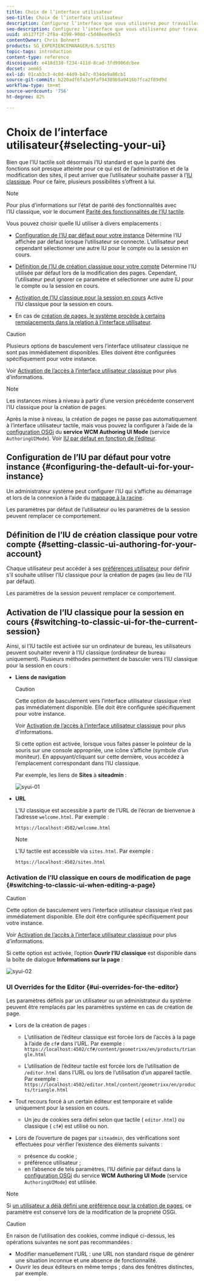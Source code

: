 ```yaml
---
title: Choix de l’interface utilisateur
seo-title: Choix de l’interface utilisateur
description: Configurez l’interface que vous utiliserez pour travailler dans AEM.
seo-description: Configurez l’interface que vous utiliserez pour travailler dans AEM.
uuid: ab127f2f-2f8a-4398-90dd-c5d48eed9e53
contentOwner: Chris Bohnert
products: SG_EXPERIENCEMANAGER/6.5/SITES
topic-tags: introduction
content-type: reference
discoiquuid: e418d330-f234-411d-8cad-3fd9906dcbee
docset: aem65
exl-id: 01cab3c3-4c0d-44d9-b47c-034de9a08cb1
source-git-commit: b220adf6fa3e9faf94389b9a9416b7fca2f89d9d
workflow-type: tm+mt
source-wordcount: '756'
ht-degree: 82%

---
```


# Choix de l’interface utilisateur{#selecting-your-ui}

Bien que l’IU tactile soit désormais l’IU standard et que la parité des fonctions soit presque atteinte pour ce qui est de l’administration et de la modification des sites, il peut arriver que l’utilisateur souhaite passer à l’[IU classique](/help/sites-classic-ui-authoring/classicui.md). Pour ce faire, plusieurs possibilités s’offrent à lui.

>[!NOTE]
>
>Pour plus d’informations sur l’état de parité des fonctionnalités avec l’IU classique, voir le document [Parité des fonctionnalités de l’IU tactile](/help/release-notes/touch-ui-features-status.md).

Vous pouvez choisir quelle IU utiliser à divers emplacements :

* [Configuration de l’IU par défaut pour votre instance](#configuring-the-default-ui-for-your-instance)
Détermine l’IU affichée par défaut lorsque l’utilisateur se connecte. L’utilisateur peut cependant sélectionner une autre IU pour le compte ou la session en cours.

* [Définition de l’IU de création classique pour votre compte](/help/sites-authoring/select-ui.md#setting-classic-ui-authoring-for-your-account) 
Détermine l’IU utilisée par défaut lors de la modification des pages. Cependant, l’utilisateur peut ignorer ce paramètre et sélectionner une autre IU pour le compte ou la session en cours.

* [Activation de l’IU classique pour la session en cours](#switching-to-classic-ui-for-the-current-session)
Active l’IU classique pour la session en cours.

* En cas de [création de pages, le système procède à certains remplacements dans la relation à l’interface utilisateur](#ui-overrides-for-the-editor).

>[!CAUTION]
>
>Plusieurs options de basculement vers l’interface utilisateur classique ne sont pas immédiatement disponibles. Elles doivent être configurées spécifiquement pour votre instance.
>
>Voir [Activation de l’accès à l’interface utilisateur classique](/help/sites-administering/enable-classic-ui.md) pour plus d’informations.

>[!NOTE]
>
>Les instances mises à niveau à partir d’une version précédente conservent l’IU classique pour la création de pages.
>
>Après la mise à niveau, la création de pages ne passe pas automatiquement à l’interface utilisateur tactile, mais vous pouvez la configurer à l’aide de la [configuration OSGi](/help/sites-deploying/configuring-osgi.md) du **service WCM Authoring UI Mode** (service `AuthoringUIMode`). Voir [IU par défaut en fonction de l’éditeur](#ui-overrides-for-the-editor).

## Configuration de l’IU par défaut pour votre instance {#configuring-the-default-ui-for-your-instance}

Un administrateur système peut configurer l’IU qui s’affiche au démarrage et lors de la connexion à l’aide du [mappage à la racine](/help/sites-deploying/osgi-configuration-settings.md#daycqrootmapping).

Les paramètres par défaut de l’utilisateur ou les paramètres de la session peuvent remplacer ce comportement.

## Définition de l’IU de création classique pour votre compte {#setting-classic-ui-authoring-for-your-account}

Chaque utilisateur peut accéder à ses [préférences utilisateur](/help/sites-authoring/user-properties.md#userpreferences) pour définir s’il souhaite utiliser l’IU classique pour la création de pages (au lieu de l’IU par défaut).

Les paramètres de la session peuvent remplacer ce comportement.

## Activation de l’IU classique pour la session en cours  {#switching-to-classic-ui-for-the-current-session}

Ainsi, si l’IU tactile est activée sur un ordinateur de bureau, les utilisateurs peuvent souhaiter revenir à l’IU classique (ordinateur de bureau uniquement). Plusieurs méthodes permettent de basculer vers l’IU classique pour la session en cours :

* **Liens de navigation**

   >[!CAUTION]
   >
   >Cette option de basculement vers l’interface utilisateur classique n’est pas immédiatement disponible. Elle doit être configurée spécifiquement pour votre instance.
   >
   >
   >Voir [Activation de l’accès à l’interface utilisateur classique](/help/sites-administering/enable-classic-ui.md) pour plus d’informations.

   Si cette option est activée, lorsque vous faites passer le pointeur de la souris sur une console appropriée, une icône s’affiche (symbole d’un moniteur). En appuyant/cliquant sur cette dernière, vous accédez à l’emplacement correspondant dans l’IU classique.

   Par exemple, les liens de **Sites** à **siteadmin** :

   ![syui-01](assets/syui-01.png)

* **URL**

   L’IU classique est accessible à partir de l’URL de l’écran de bienvenue à l’adresse `welcome.html`. Par exemple :

   `https://localhost:4502/welcome.html`

   >[!NOTE]
   >
   >L’IU tactile est accessible via `sites.html`. Par exemple :
   >
   >
   >`https://localhost:4502/sites.html`

### Activation de l’IU classique en cours de modification de page {#switching-to-classic-ui-when-editing-a-page}

>[!CAUTION]
>
>Cette option de basculement vers l’interface utilisateur classique n’est pas immédiatement disponible. Elle doit être configurée spécifiquement pour votre instance.
>
>Voir [Activation de l’accès à l’interface utilisateur classique](/help/sites-administering/enable-classic-ui.md) pour plus d’informations.

Si cette option est activée, l’option **Ouvrir l’IU classique** est disponible dans la boîte de dialogue **Informations sur la page** :

![syui-02](assets/syui-02.png)

### UI Overrides for the Editor {#ui-overrides-for-the-editor}

Les paramètres définis par un utilisateur ou un administrateur du système peuvent être remplacés par les paramètres système en cas de création de page.

* Lors de la création de pages :

   * L’utilisation de l’éditeur classique est forcée lors de l’accès à la page à l’aide de `cf#` dans l’URL. Par exemple :
      `https://localhost:4502/cf#/content/geometrixx/en/products/triangle.html`

   * L’utilisation de l’éditeur tactile est forcée lors de l’utilisation de `/editor.html` dans l’URL ou lors de l’utilisation d’un appareil tactile. Par exemple :
      `https://localhost:4502/editor.html/content/geometrixx/en/products/triangle.html`

* Tout recours forcé à un certain éditeur est temporaire et valide uniquement pour la session en cours.

   * Un jeu de cookies sera défini selon que tactile ( `editor.html`) ou classique ( `cf#`) est utilisé ou non.

* Lors de l’ouverture de pages par `siteadmin`, des vérifications sont effectuées pour vérifier l’existence des éléments suivants :

   * présence du cookie ;
   * préférence utilisateur ;
   * en l’absence de tels paramètres, l’IU définie par défaut dans la [configuration OSGi](/help/sites-deploying/configuring-osgi.md) du service **WCM Authoring UI Mode** (service `AuthoringUIMode`) est utilisée.

>[!NOTE]
>
>Si [un utilisateur a déjà défini une préférence pour la création de pages](#settingthedefaultauthoringuiforyouraccount), ce paramètre est conservé lors de la modification de la propriété OSGi.

>[!CAUTION]
>
>En raison de l’utilisation des cookies, comme indiqué ci-dessus, les opérations suivantes ne sont pas recommandées :
>
>* Modifier manuellement l’URL : une URL non standard risque de générer une situation inconnue et une absence de fonctionnalité.
>* Ouvrir les deux éditeurs en même temps ; dans des fenêtres distinctes, par exemple.


